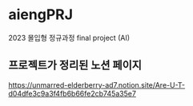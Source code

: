 # aiengPRJ
2023 몰입형 정규과정 final project (AI)

## 프로젝트가 정리된 노션 페이지
https://unmarred-elderberry-ad7.notion.site/Are-U-T-d04dfe3c9a3f4fb6b66fe2cb745a35e7
